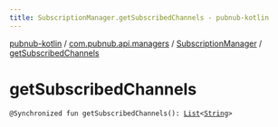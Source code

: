 ```yaml
---
title: SubscriptionManager.getSubscribedChannels - pubnub-kotlin
---
```


[pubnub-kotlin](../../index.html) / [com.pubnub.api.managers](../index.html) / [SubscriptionManager](index.html) / [getSubscribedChannels](./get-subscribed-channels.html)

# getSubscribedChannels

`@Synchronized fun getSubscribedChannels(): `[`List`](https://kotlinlang.org/api/latest/jvm/stdlib/kotlin.collections/-list/index.html)`<`[`String`](https://kotlinlang.org/api/latest/jvm/stdlib/kotlin/-string/index.html)`>`